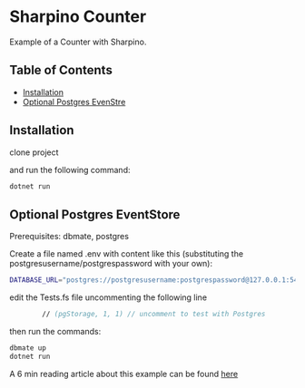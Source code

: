 # Sharpino Counter

Example of a Counter with Sharpino.

## Table of Contents

- [Installation](#installation)
- [Optional Postgres EvenStre](#postgesEventStore)


## Installation

clone project 


and run the following command:

```bash
dotnet run
```

## Optional Postgres EventStore

Prerequisites: dbmate, postgres

Create a file named .env with content like this (substituting the postgresusername/postgrespassword with your own):
```bash
DATABASE_URL="postgres://postgresusername:postgrespassword@127.0.0.1:5432/es_counter?sslmode=disable"
```
edit the Tests.fs file uncommenting the following line
```fsharp
        // (pgStorage, 1, 1) // uncomment to test with Postgres
```

then run the commands:

```bash
dbmate up
dotnet run

```
A 6 min reading article about this example can be found 
[here](https://www.linkedin.com/pulse/example-counter-event-sourcing-sharpino-ino-antonio-lucca-hzlof)






